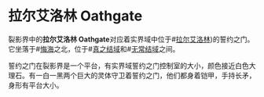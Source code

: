 # 拉尔艾洛林 Oathgate
裂影界中的**拉尔艾洛林 Oathgate**对应着实界域中位于#[拉尔艾洛林](locations/rall-elorim))的誓约之门。它坐落于#[悔海](locations/sea-of-regret)之北，位于#[真之结域](locations/nexus-of-truth)和#[无常结域](locations/nexus-of-transition)之间。

誓约之门在裂影界是一个平台，有实界域誓约之门控制室的大小，颜色接近白色大理石。有一白一黑两个巨大的灵体守卫着誓约之门，他们都身着铠甲，手持长矛，身形有平台大小。 